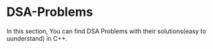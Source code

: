 # DSA-Problems
In this section, You can find DSA Problems with their solutions(easy to uunderstand) in C++.
